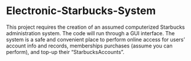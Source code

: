 # Electronic-Starbucks-System
This project requires the creation of an assumed computerized Starbucks administration system. The code will run through a GUI interface. The system is a safe and convenient place to perform online access for users’ account info and records, memberships purchases (assume you can perform), and top-up their “StarbucksAccounts”.
